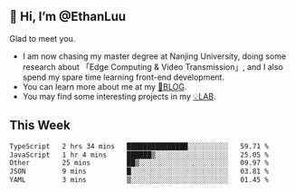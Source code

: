 ## 👋 Hi, I’m @EthanLuu

Glad to meet you.

- I am now chasing my master degree at Nanjing University, doing some research about 「Edge Computing & Video Transmission」, and I also spend my spare time learning front-end development.
- You can learn more about me at my [📝BLOG](https://blog.ethanloo.cn).
- You may find some interesting projects in my [💡LAB](https://lab.ethanloo.cn).

## This Week
<!--START_SECTION:waka-->

```txt
TypeScript   2 hrs 34 mins   ███████████████░░░░░░░░░░   59.71 %
JavaScript   1 hr 4 mins     ██████▒░░░░░░░░░░░░░░░░░░   25.05 %
Other        25 mins         ██▒░░░░░░░░░░░░░░░░░░░░░░   09.97 %
JSON         9 mins          █░░░░░░░░░░░░░░░░░░░░░░░░   03.81 %
YAML         3 mins          ▒░░░░░░░░░░░░░░░░░░░░░░░░   01.45 %
```

<!--END_SECTION:waka-->
